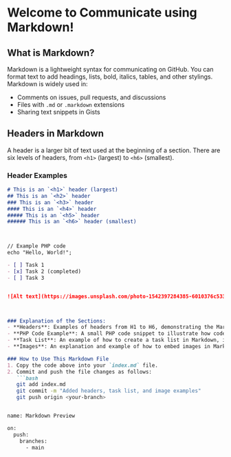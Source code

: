 
# Welcome to Communicate using Markdown!

## What is Markdown?

Markdown is a lightweight syntax for communicating on GitHub. You can format text to add headings, lists, bold, italics, tables, and other stylings. Markdown is widely used in:

- Comments on issues, pull requests, and discussions
- Files with `.md` or `.markdown` extensions
- Sharing text snippets in Gists

## Headers in Markdown

A header is a larger bit of text used at the beginning of a section. There are six levels of headers, from `<h1>` (largest) to `<h6>` (smallest).

### Header Examples

```markdown
# This is an `<h1>` header (largest)
## This is an `<h2>` header
### This is an `<h3>` header
#### This is an `<h4>` header
##### This is an `<h5>` header
###### This is an `<h6>` header (smallest)



// Example PHP code
echo "Hello, World!";

- [ ] Task 1
- [x] Task 2 (completed)
- [ ] Task 3


![Alt text](https://images.unsplash.com/photo-1542397284385-6010376c5337?w=800&auto=format&fit=crop&q=60&ixlib=rb-4.0.3&ixid=M3wxMjA3fDB8MHxleHBsb3JlLWZlZWR8MXx8fGVufDB8fHx8fA%3D%3D)



### Explanation of the Sections:
- **Headers**: Examples of headers from H1 to H6, demonstrating the Markdown syntax for headers.
- **PHP Code Example**: A small PHP code snippet to illustrate how code is formatted.
- **Task List**: An example of how to create a task list in Markdown, including both the code and a rendered version.
- **Images**: An explanation and example of how to embed images in Markdown, with a sample image (Yaktocat).

### How to Use This Markdown File
1. Copy the code above into your `index.md` file.
2. Commit and push the file changes as follows:
   ```bash
   git add index.md
   git commit -m "Added headers, task list, and image examples"
   git push origin <your-branch>


name: Markdown Preview

on:
  push:
    branches:
      - main

